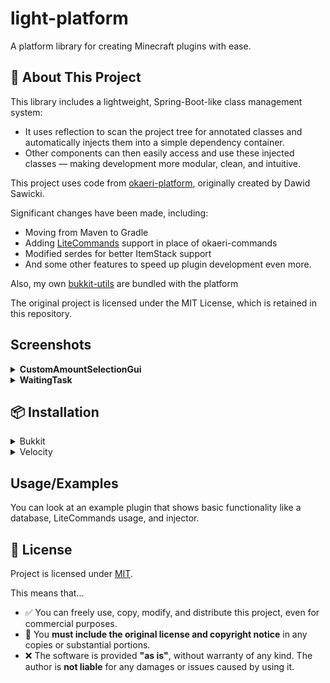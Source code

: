 
# light-platform

A platform library for creating Minecraft plugins with ease.


## 🚀 About This Project

This library includes a lightweight, Spring-Boot-like class management system:
- It uses reflection to scan the project tree for annotated classes and automatically injects them into a simple dependency container.
- Other components can then easily access and use these injected classes — making development more modular, clean, and intuitive.

This project uses code from [okaeri-platform](https://github.com/OkaeriPoland/okaeri-platform), originally created by Dawid Sawicki.

Significant changes have been made, including:

- Moving from Maven to Gradle
- Adding [LiteCommands](https://github.com/Rollczi/LiteCommands) support in place of okaeri-commands
- Modified serdes for better ItemStack support
- And some other features to speed up plugin development even more.

Also, my own [bukkit-utils](https://github.com/Drownek/bukkit-utils) are bundled with the platform

The original project is licensed under the MIT License, which is retained in this repository.

## Screenshots

<details> 
<summary><strong>CustomAmountSelectionGui</strong></summary>

<img width="552" height="294" alt="image" src="https://github.com/user-attachments/assets/a47c01a7-c36b-410b-8c60-47d7ed014a1c" />

```java
GuiItemInfo moneyDisplay = new GuiItemInfo(
    13,
    XMaterial.GOLD_INGOT,
    "&6&lWithdraw Money",
    Arrays.asList(
        "&7Withdraw from your bank account",
        "",
        "&fCurrent Balance: &a$" + balance,
        "&fWithdraw Amount: &e${VALUE}",
        "&fRemaining: &a${REMAINING}",
        "",
        "&7Shift-click for ±$1000",
        "&eClick to withdraw!"
    )
);

AmountSelectionGui.builder()
    .title("&8Bank Withdrawal")
    .displayItem(moneyDisplay)
    .initialValue(100)
    .minValue(1)
    .maxValue(balance)
    .increaseStep(100)
    .decreaseStep(100)
    .increaseStepShift(1000)
    .decreaseStepShift(1000)
    .rows(4)
    .additionalPlaceholders(integer -> Map.of("{REMAINING}", balance - integer))
    .onConfirm(amount -> {
        player.sendMessage(TextUtil.color("&aWithdrew &e$" + amount + " &afrom your account!"));
        // Add actual withdrawal logic here
    })
    .build()
    .open(player);
```

</details>

<details> 
<summary><strong>WaitingTask</strong></summary>

![waiting_task](https://github.com/user-attachments/assets/1ed3782e-2ac5-4b66-bd56-6a46eb7347d5)

```java
WaitingTask.builder()
    .actionName("TEST")
    .duration(Duration.ofSeconds(5))
    .successAction(() -> player.sendMessage("!!!"))
    .build()
    .start(player);
```

</details>

## 📦 Installation
<details>

<summary>Bukkit</summary>

### Gradle (Kotlin DSL)
```kotlin
repositories {
    maven("https://jitpack.io")
    maven("https://storehouse.okaeri.eu/repository/maven-releases/")
}

dependencies {
    implementation("com.github.Drownek.light-platform:light-platform-bukkit:2.1.1")
}
```
### Gradle (Groovy)
```groovy
repositories {
    maven { url 'https://jitpack.io' }
    maven { url 'https://storehouse.okaeri.eu/repository/maven-releases/' }
}

dependencies {
    implementation 'com.github.Drownek.light-platform:light-platform-bukkit:2.1.1'
}
```
### Maven
```xml
<repositories>
    <repository>
        <id>jitpack.io</id>
        <url>https://jitpack.io</url>
    </repository>
    <repository>
        <id>okaeri-repo</id>
        <url>https://storehouse.okaeri.eu/repository/maven-public/</url>
    </repository>
</repositories>

<dependencies>
    <dependency>
        <groupId>com.github.Drownek.light-platform</groupId>
        <artifactId>light-platform-bukkit</artifactId>
        <version>2.1.1</version>
    </dependency>
</dependencies>
```

</details>

<details>

<summary>Velocity</summary>

### Gradle (Kotlin DSL)
```kotlin
repositories {
    maven("https://jitpack.io")
    maven("https://storehouse.okaeri.eu/repository/maven-releases/")
}

dependencies {
    implementation("com.github.Drownek.light-platform:light-platform-velocity:2.1.1")
}
```
### Gradle (Groovy)
```groovy
repositories {
    maven { url 'https://jitpack.io' }
    maven { url 'https://storehouse.okaeri.eu/repository/maven-releases/' }
}

dependencies {
    implementation 'com.github.Drownek.light-platform:light-platform-velocity:2.1.1'
}
```
### Maven
```xml
<repositories>
    <repository>
        <id>jitpack.io</id>
        <url>https://jitpack.io</url>
    </repository>
    <repository>
        <id>okaeri-repo</id>
        <url>https://storehouse.okaeri.eu/repository/maven-public/</url>
    </repository>
</repositories>

<dependencies>
    <dependency>
        <groupId>com.github.Drownek.light-platform</groupId>
        <artifactId>light-platform-velocity</artifactId>
        <version>2.1.1</version>
    </dependency>
</dependencies>
```

</details>

## Usage/Examples
You can look at an example plugin that shows basic functionality like a database, LiteCommands usage, and injector.

## 📜 License

Project is licensed under [MIT](https://choosealicense.com/licenses/mit/).

This means that...

- ✅ You can freely use, copy, modify, and distribute this project, even for commercial purposes.
- 🧾 You **must include the original license and copyright notice** in any copies or substantial portions.
- ❌ The software is provided **"as is"**, without warranty of any kind. The author is **not liable** for any damages or issues caused by using it.
